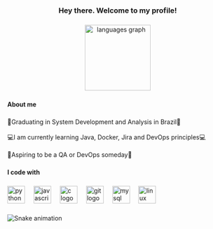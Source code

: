 <h3 align="center">Hey there. Welcome to my profile!</h3>

###

<div align="center">
  <img src="https://github-readme-stats.vercel.app/api/top-langs?username=Gabriel-Venturini&locale=en&hide_title=false&layout=compact&card_width=320&langs_count=5&theme=github_dark&hide_border=false&order=2" height="150" alt="languages graph"  />
</div>

###

<h4 align="left">About me</h4>

###

<p align="left">🎯Graduating in System Development and Analysis in Brazil🎯<br><br>💻I am currently learning Java, Docker, Jira and DevOps principles💻<br><br>📝Aspiring to be a QA or DevOps someday📝</p>

###

<h4 align="left">I code with</h4>

###

<div align="left">
  <img src="https://cdn.jsdelivr.net/gh/devicons/devicon/icons/python/python-original.svg" height="40" alt="python logo"  />
  <img width="12" />
  <img src="https://cdn.jsdelivr.net/gh/devicons/devicon/icons/javascript/javascript-original.svg" height="40" alt="javascript logo"  />
  <img width="12" />
  <img src="https://cdn.jsdelivr.net/gh/devicons/devicon/icons/c/c-original.svg" height="40" alt="c logo"  />
  <img width="12" />
  <img src="https://cdn.jsdelivr.net/gh/devicons/devicon/icons/git/git-original.svg" height="40" alt="git logo"  />
  <img width="12" />
  <img src="https://cdn.jsdelivr.net/gh/devicons/devicon/icons/mysql/mysql-original.svg" height="40" alt="mysql logo"  />
  <img width="12" />
  <img src="https://cdn.jsdelivr.net/gh/devicons/devicon/icons/linux/linux-original.svg" height="40" alt="linux logo"  />
</div>

###

<img src="https://raw.githubusercontent.com/Gabriel-Venturini/Gabriel-Venturini/output/snake.svg" alt="Snake animation" />

###
